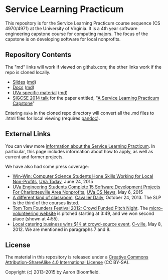 Service Learning Practicum
==========================

This repository is for the Service Learning Practicum course sequence
(CS 4970/4971) at the University of Virginia.  It is a 4th year
software engineering capstone course for computing majors.  The focus
of the capstone is on developing software for local nonprofits.

Repository Contents
-------------------

The "md" links will work if viewed on github.com; the other links work if the repo is cloned locally.

- [Slides](slides/index.html) ([md](slides/index.md))
- [Docs](docs/index.html) ([md](docs/index.md))
- [UVa specific material](uva/index.html) ([md](uva/index.md))
- [SIGCSE 2014 talk](pubs/sigcse-2014.html) for the paper entitled, "[A Service Learning Practicum Capstone](http://dl.acm.org/citation.cfm?id=2538862.2538974)"

Entering `make` in the cloned repo directory will convert all the .md files to .html files for local viewing (requires [pandoc](http://johnmacfarlane.net/pandoc/)).


External Links
--------------

You can view more [information about the Service Learning Practicum](http://www.cs.virginia.edu/~asb/slp/).  In particular, this page includes information about how to apply, as well as current and former projects.

We have also had some press coverage:

- [Win-Win: Computer Science Students Hone Skills Working for Local Non-Profits][33], [UVa Today][34], June 24, 2015
- [UVa Engineering Students Complete 15 Software Development Projects For Charlottesville Area Nonprofits][35], [UVa CS News][36], May 6, 2015
- [A different kind of classroom][28], [Cavalier Daily][29], October 24, 2013. The SLP is the third of the courses listed.
- [Tom Tom Founders Festival 2012: Crowd Funded Pitch Night][30]. The [micro-volunteering website][24] is pitched starting at 3:49, and we won second place (shown at 4:55).
- [Local catering business wins $1K at crowd-source event][31], [C-ville][32], May 8, 2012. We are mentioned in paragraphs 7 and 8.



License
-------

The material in this repository is released under a [Creative Commons Attribution-ShareAlike 4.0 International License](http://creativecommons.org/licenses/by-sa/4.0/) (CC BY-SA).

Copyright (c) 2013-2015 by Aaron Bloomfield.


[24]: http://www.cs.virginia.edu/~asb/slp/2012-2013.php#cnemv
[28]: http://www.cavalierdaily.com/article/2013/10/a-different-kind-of-classroom_1024
[29]: http://www.cavalierdaily.com/
[30]: http://www.earlessrabbit.com/bronze/ttff-crowd-funded-pitch-night/http://www.earlessrabbit.com/bronze/ttff-crowd-funded-pitch-night/
[31]: http://www.c-ville.com/Article/News_Extra/Local_catering_business_wins_1K_at_crowd_source_event/
[32]: http://www.c-ville.com
[33]: http://news.virginia.edu/content/win-win-computer-science-students-hone-skills-working-local-non-profits
[34]: http://news.virginia.edu/
[35]: https://uvacsnews.wordpress.com/2015/05/22/uva-engineering-students-complete-15-software-development-projects-for-charlottesville-area-nonprofits/
[36]: http://www.cs.virginia.edu/news/index.html
